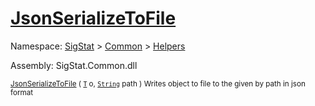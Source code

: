 # [JsonSerializeToFile](./SerializationHelper-100664030.md)

Namespace: [SigStat]() > [Common](./../../README.md) > [Helpers](./../README.md)

Assembly: SigStat.Common.dll

<sub>[JsonSerializeToFile](./SerializationHelper-100664030.md) ( [`T`](./SerializationHelper-100664030.md) o, [`String`](https://docs.microsoft.com/en-us/dotnet/api/System.String) path )         Writes object to file to the given by path in json format</sub>
